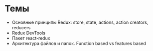 # Темы

- Основные принципы Redux: store, state, actions, action creators, reducers
- Redux DevTools
- Пакет react-redux
- Архитектура файлов и папок. Function based vs features based
